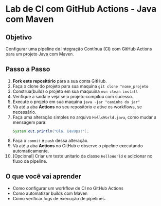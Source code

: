# Lab de CI com GitHub Actions - Java com Maven

## Objetivo
Configurar uma pipeline de Integração Contínua (CI) com GitHub Actions para um projeto Java com Maven.

## Passo a Passo

1. **Fork este repositório** para a sua conta GitHub.
2. Faça o clone do projeto para sua maquina `git clone "nome_projeto`
3. Construa(build) o projeto em sua maquuina `mvn clean install`
4. Verifique a saida e veja se o projeto compilou com sucesso.
5. Execute o projeto em sua maquina `java -jar "caminho do jar"`
6. Vá até a aba **Actions** no seu repositório e ative os workflows, se necessário.
7. Faça uma alteração simples no arquivo `HelloWorld.java`, como mudar a mensagem para:
   ```java
   System.out.println("Olá, DevOps!");
   ```
8. Faça o `commit` e `push` dessa alteração.
9. Vá até a aba **Actions** no GitHub e observe o pipeline executando automaticamente.
10. [Opcional] Criar um teste unitario da classe `HelloWorld` e adicionar no fluxo da pipeline.

## O que você vai aprender
- Como configurar um workflow de CI no GitHub Actions
- Como automatizar builds com Maven
- Como verificar logs de execução de pipelines.
